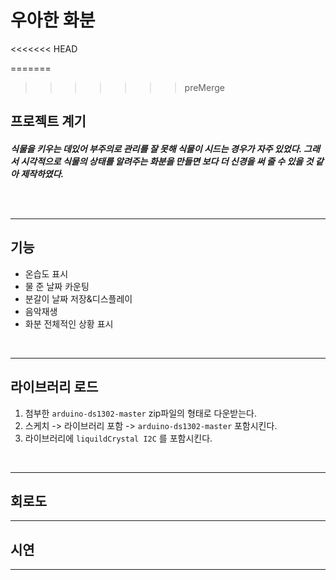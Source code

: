 # 우아한 화분
<<<<<<< HEAD

=======
>>>>>>> preMerge

## 프로젝트 계기

<h5> 식물을 키우는 데있어 부주의로 관리를 잘 못해 식물이 시드는 경우가 자주 있었다. 그래서 시각적으로 식물의 상태를 알려주는 화분을 만들면 보다 더 신경을 써 줄 수 있을 것 같아 제작하였다.

<br><br>

---
## 기능

* 온습도 표시
* 물 준 날짜 카운팅
* 분갈이 날짜 저장&디스플레이
* 음악재생
* 화분 전체적인 상황 표시

<br>

---

## 라이브러리 로드
1. 첨부한 `arduino-ds1302-master` zip파일의 형태로 다운받는다.
2. 스케치 -> 라이브러리 포함 -> `arduino-ds1302-master` 포함시킨다.
3. 라이브러리에 `liquildCrystal I2C` 를 포함시킨다.

<br>

---

## 회로도
---

## 시연
---
